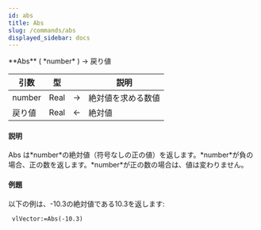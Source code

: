 ```yaml
---
id: abs
title: Abs
slug: /commands/abs
displayed_sidebar: docs
---
```


<!--REF #_command_.Abs.Syntax-->**Abs** ( *number* ) -> 戻り値<!-- END REF-->
<!--REF #_command_.Abs.Params-->
| 引数 | 型 |  | 説明 |
| --- | --- | --- | --- |
| number | Real | &srarr; | 絶対値を求める数値 |
| 戻り値 | Real | &larr; | 絶対値 |

<!-- END REF-->

#### 説明 

<!--REF #_command_.Abs.Summary-->Abs は*number*の絶対値（符号なしの正の値）を返します。<!-- END REF-->*number*が負の場合、正の数を返します。*number*が正の数の場合は、値は変わりません。

#### 例題 

以下の例は、-10.3の絶対値である10.3を返します:

```4d
 vlVector:=Abs(-10.3)
```
